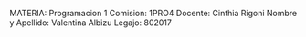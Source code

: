 MATERIA: Programacion 1
Comision: 1PRO4
Docente: Cinthia Rigoni
Nombre y Apellido: Valentina Albizu
Legajo: 802017
